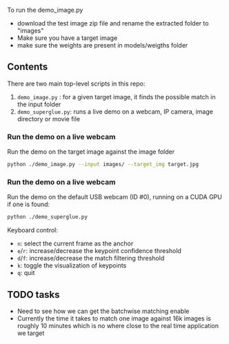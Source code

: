 To run the demo_image.py
* download the test image zip file and rename the extracted folder to "images"
* Make sure you have a target image 
* make sure the weights are present in models/weigths folder

## Contents
There are two main top-level scripts in this repo:

1. `demo_image.py` : for a given target image, it finds the possible match in the input folder
2. `demo_superglue.py`: runs a live demo on a webcam, IP camera, image directory or movie file

### Run the demo on a live webcam

Run the demo on the target image against the image folder
```sh
python ./demo_image.py --input images/ --target_img target.jpg
```

### Run the demo on a live webcam

Run the demo on the default USB webcam (ID #0), running on a CUDA GPU if one is found:

```sh
python ./demo_superglue.py
```
Keyboard control:

* `n`: select the current frame as the anchor
* `e`/`r`: increase/decrease the keypoint confidence threshold
* `d`/`f`: increase/decrease the match filtering threshold
* `k`: toggle the visualization of keypoints
* `q`: quit

## TODO tasks
* Need to see how we can get the batchwise matching enable
* Currently the time it takes to match one image against 16k images is roughly 10 minutes which is no where close to the real time application we target